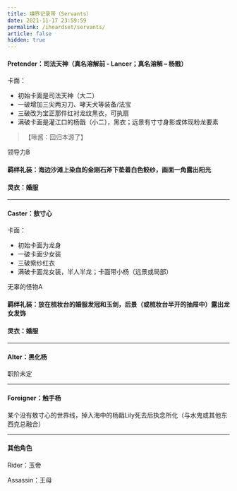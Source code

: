 ```yaml
---
title: 境界记录带（Servants）
date: 2021-11-17 23:59:59
permalink: /iheardset/servants/
article: false
hidden: true
---
```


#### Pretender：司法天神（真名溶解前 - Lancer；真名溶解 – 杨戬）

卡面：

- 初始卡面是司法天神（大二）
- 一破增加三尖两刃刀、哮天犬等装备/法宝
- 三破改为宝正那件红衬龙纹黑衣，可执扇
- 满破卡面是灌江口的杨戬（小二），黑衣；远景有寸寸身影或体现粉龙要素

> 【啾酱：回归本源了】

领导力B

#### 羁绊礼装：海边沙滩上染血的金刚石斧下垫着白色鲛纱，画面一角露出阳光

#### 灵衣：婚服

---

#### Caster：敖寸心

卡面：

- 初始卡面为龙身
- 一破卡面少女装
- 三破紫纱红衣
- 满破卡面龙女装，半人半龙；卡面带小杨（远景或局部）

无辜的怪物A

#### 羁绊礼装：放在梳妆台的婚服发冠和玉剑，后景（或梳妆台半开的抽屉中）露出龙女发饰

#### 灵衣：婚服

---

#### Alter：黑化杨

职阶未定

---

#### Foreigner：触手杨

某个没有敖寸心的世界线，掉入海中的杨戬Lily死去后执念所化（与水鬼或其他东西<span class="heimu">克总</span>融合）

---

#### 其他角色

Rider：玉帝

Assassin：王母
